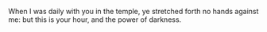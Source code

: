 When I was daily with you in the temple, ye stretched forth no hands against me: but this is your hour, and the power of darkness.
